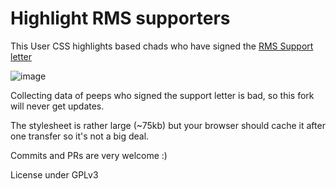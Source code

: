 # Highlight RMS supporters

This User CSS highlights based chads who have signed the [RMS Support letter](https://github.com/rms-support-letter/rms-support-letter.github.io)

![image](https://user-images.githubusercontent.com/6745157/112768316-36f23f00-9024-11eb-84cd-ccd598ed20fc.png)

Collecting data of peeps who signed the support letter is bad, so this fork will never get updates.

The stylesheet is rather large (~75kb) but your browser should cache it after one transfer so it's not a big deal.

Commits and PRs are very welcome :)

License under GPLv3 
